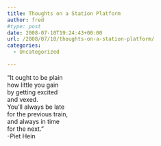 ```yaml
---
title: Thoughts on a Station Platform
author: fred
#type: post
date: 2008-07-10T19:24:43+00:00
url: /2008/07/10/thoughts-on-a-station-platform/
categories:
  - Uncategorized

---
```

&#8220;It ought to be plain  
how little you gain  
by getting excited  
and vexed.  
You&#8217;ll always be late  
for the previous train,  
and always in time  
for the next.&#8221;  
-Piet Hein